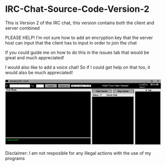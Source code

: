# IRC-Chat-Source-Code-Version-2
This is Version 2 of the IRC chat, this version contains both the client and server combined

PLEASE HELP! I'm not sure how to add an encryption key that the server host can input that the client has to input in order to join the chat 

If you could guide me on how to do this in the issues tab that would be great and much appreciated!

I would also like to add a voice chat! So if I could get help on that too, it would also be much appreciated!


<img src="https://raw.githubusercontent.com/roast247/IRC-Chat-Source-Code-Version-2/main/Roasting%20IRC.png">


Disclaimer: I am not resposible for any illegal actions with the use of my programs
